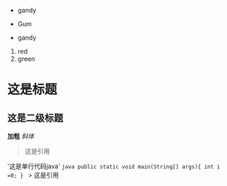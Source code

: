 * gandy  
- Gum
+ gandy


1. red
2. green

# 这是标题
## 这是二级标题
**加粗**
*斜体*
> 这是引用

'这是单行代码java'
    ```java
    public static void main(String[] args){
        int i =0;
    }
    ```
    > 这是引用